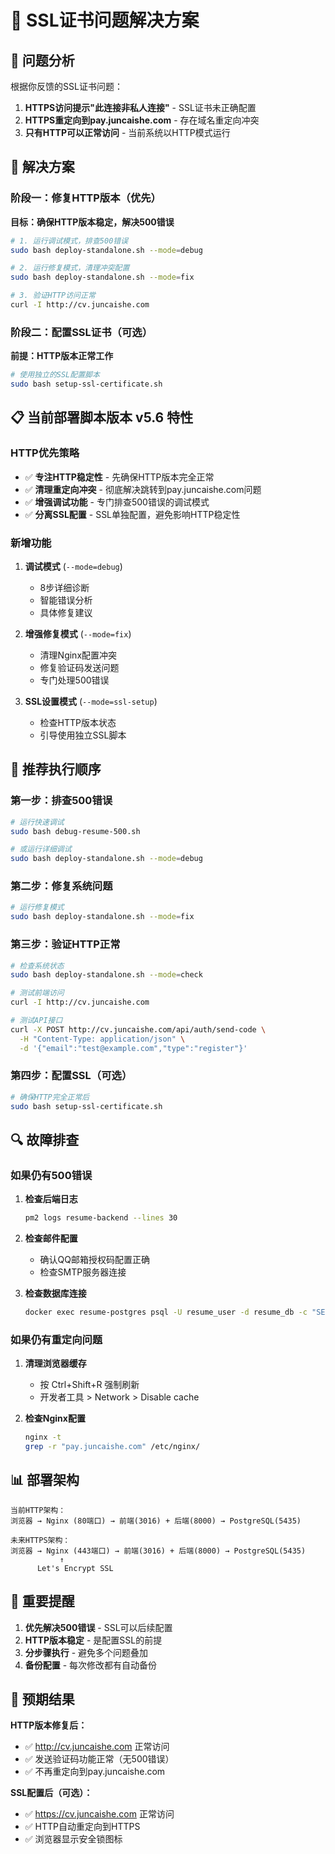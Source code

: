 # 🔐 SSL证书问题解决方案

## 🎯 问题分析

根据你反馈的SSL证书问题：

1. **HTTPS访问提示"此连接非私人连接"** - SSL证书未正确配置
2. **HTTPS重定向到pay.juncaishe.com** - 存在域名重定向冲突
3. **只有HTTP可以正常访问** - 当前系统以HTTP模式运行

## 🔧 解决方案

### 阶段一：修复HTTP版本（优先）

**目标：确保HTTP版本稳定，解决500错误**

```bash
# 1. 运行调试模式，排查500错误
sudo bash deploy-standalone.sh --mode=debug

# 2. 运行修复模式，清理冲突配置
sudo bash deploy-standalone.sh --mode=fix

# 3. 验证HTTP访问正常
curl -I http://cv.juncaishe.com
```

### 阶段二：配置SSL证书（可选）

**前提：HTTP版本正常工作**

```bash
# 使用独立的SSL配置脚本
sudo bash setup-ssl-certificate.sh
```

## 📋 当前部署脚本版本 v5.6 特性

### HTTP优先策略

- ✅ **专注HTTP稳定性** - 先确保HTTP版本完全正常
- ✅ **清理重定向冲突** - 彻底解决跳转到pay.juncaishe.com问题
- ✅ **增强调试功能** - 专门排查500错误的调试模式
- ✅ **分离SSL配置** - SSL单独配置，避免影响HTTP稳定性

### 新增功能

1. **调试模式** (`--mode=debug`)
   - 8步详细诊断
   - 智能错误分析
   - 具体修复建议

2. **增强修复模式** (`--mode=fix`)
   - 清理Nginx配置冲突
   - 修复验证码发送问题
   - 专门处理500错误

3. **SSL设置模式** (`--mode=ssl-setup`)
   - 检查HTTP版本状态
   - 引导使用独立SSL脚本

## 🚀 推荐执行顺序

### 第一步：排查500错误

```bash
# 运行快速调试
sudo bash debug-resume-500.sh

# 或运行详细调试
sudo bash deploy-standalone.sh --mode=debug
```

### 第二步：修复系统问题

```bash
# 运行修复模式
sudo bash deploy-standalone.sh --mode=fix
```

### 第三步：验证HTTP正常

```bash
# 检查系统状态
sudo bash deploy-standalone.sh --mode=check

# 测试前端访问
curl -I http://cv.juncaishe.com

# 测试API接口
curl -X POST http://cv.juncaishe.com/api/auth/send-code \
  -H "Content-Type: application/json" \
  -d '{"email":"test@example.com","type":"register"}'
```

### 第四步：配置SSL（可选）

```bash
# 确保HTTP完全正常后
sudo bash setup-ssl-certificate.sh
```

## 🔍 故障排查

### 如果仍有500错误

1. **检查后端日志**
   ```bash
   pm2 logs resume-backend --lines 30
   ```

2. **检查邮件配置**
   - 确认QQ邮箱授权码配置正确
   - 检查SMTP服务器连接

3. **检查数据库连接**
   ```bash
   docker exec resume-postgres psql -U resume_user -d resume_db -c "SELECT 1;"
   ```

### 如果仍有重定向问题

1. **清理浏览器缓存**
   - 按 Ctrl+Shift+R 强制刷新
   - 开发者工具 > Network > Disable cache

2. **检查Nginx配置**
   ```bash
   nginx -t
   grep -r "pay.juncaishe.com" /etc/nginx/
   ```

## 📊 部署架构

```
当前HTTP架构：
浏览器 → Nginx (80端口) → 前端(3016) + 后端(8000) → PostgreSQL(5435)

未来HTTPS架构：
浏览器 → Nginx (443端口) → 前端(3016) + 后端(8000) → PostgreSQL(5435)
           ↑
      Let's Encrypt SSL
```

## 📝 重要提醒

1. **优先解决500错误** - SSL可以后续配置
2. **HTTP版本稳定** - 是配置SSL的前提
3. **分步骤执行** - 避免多个问题叠加
4. **备份配置** - 每次修改都有自动备份

## 🎯 预期结果

**HTTP版本修复后：**
- ✅ http://cv.juncaishe.com 正常访问
- ✅ 发送验证码功能正常（无500错误）
- ✅ 不再重定向到pay.juncaishe.com

**SSL配置后（可选）：**
- ✅ https://cv.juncaishe.com 正常访问
- ✅ HTTP自动重定向到HTTPS
- ✅ 浏览器显示安全锁图标 